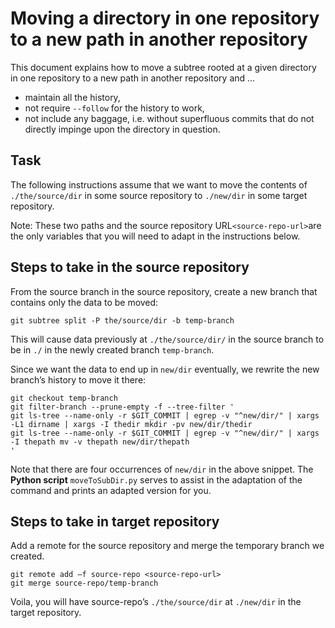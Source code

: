 # Moving a directory in one repository to a new path in another repository 

This document explains how to move a subtree rooted at a given directory in one repository to a new path in another repository and ...

* maintain all the history,
* not require `--follow` for the history to work,
* not include any baggage, i.e. without superfluous commits that do not directly impinge upon the directory in question.

## Task

The following instructions assume that we want to move the contents of `./the/source/dir` in some source repository to `./new/dir` in some target repository. 

Note: These two paths and the source repository URL`<source-repo-url>`are the only variables that you will need to adapt in the instructions below.

## Steps to take in the source repository

From the source branch in the source repository, create a new branch that contains only the data to be moved:

    git subtree split -P the/source/dir -b temp-branch

This will cause data previously at `./the/source/dir/` in the source branch to be in `./` in the newly created branch `temp-branch`.

Since we want the data to end up in `new/dir` eventually, we rewrite the new branch’s history to move it there:

    git checkout temp-branch
    git filter-branch --prune-empty -f --tree-filter '
    git ls-tree --name-only -r $GIT_COMMIT | egrep -v "^new/dir/" | xargs -L1 dirname | xargs -I thedir mkdir -pv new/dir/thedir
    git ls-tree --name-only -r $GIT_COMMIT | egrep -v "^new/dir/" | xargs -I thepath mv -v thepath new/dir/thepath
    '

Note that there are four occurrences of `new/dir` in the above snippet. The **Python script** `moveToSubDir.py` serves to assist in the adaptation of the command and prints an adapted version for you.

## Steps to take in target repository

Add a remote for the source repository and merge the temporary branch we created.

    git remote add –f source-repo <source-repo-url>
    git merge source-repo/temp-branch

Voila, you will have source-repo’s `./the/source/dir` at `./new/dir` in the target repository.

 